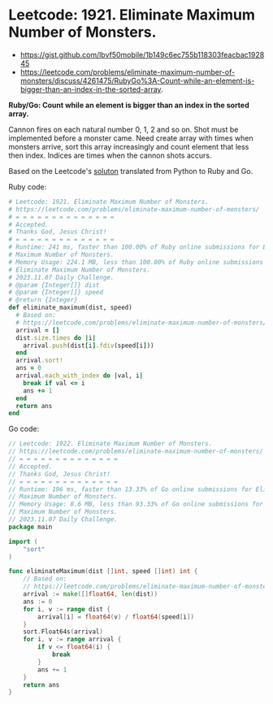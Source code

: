 # Leetcode: 1921. Eliminate Maximum Number of Monsters.

- https://gist.github.com/lbvf50mobile/1b149c6ec755b118303feacbac192845
- https://leetcode.com/problems/eliminate-maximum-number-of-monsters/discuss/4261475/RubyGo%3A-Count-while-an-element-is-bigger-than-an-index-in-the-sorted-array.

**Ruby/Go: Count while an element is bigger than an index in the sorted array.**

Cannon fires on each natural number 0, 1, 2 and so on. Shot must be implemented
before a monster came. Need create array with times when monsters arrive, sort
this array increasingly and count element that less then index. Indices are
times when the cannon shots accurs.

Based on the Leetcode's [soluton](https://leetcode.com/problems/eliminate-maximum-number-of-monsters/solution/) translated from Python to Ruby and Go.

Ruby code:
```Ruby
# Leetcode: 1921. Eliminate Maximum Number of Monsters.
# https://leetcode.com/problems/eliminate-maximum-number-of-monsters/
# = = = = = = = = = = = = = =
# Accepted.
# Thanks God, Jesus Christ!
# = = = = = = = = = = = = = =
# Runtime: 241 ms, faster than 100.00% of Ruby online submissions for Eliminate
# Maximum Number of Monsters.
# Memory Usage: 224.1 MB, less than 100.00% of Ruby online submissions for
# Eliminate Maximum Number of Monsters.
# 2023.11.07 Daily Challenge.
# @param {Integer[]} dist
# @param {Integer[]} speed
# @return {Integer}
def eliminate_maximum(dist, speed)
  # Based on:
  # https://leetcode.com/problems/eliminate-maximum-number-of-monsters/solution/
  arrival = []
  dist.size.times do |i|
    arrival.push(dist[i].fdiv(speed[i]))
  end
  arrival.sort!
  ans = 0
  arrival.each_with_index do |val, i|
    break if val <= i
    ans += 1
  end
  return ans
end
```
Go code:
```Go
// Leetcode: 1922. Eliminate Maximum Number of Monsters.
// https://leetcode.com/problems/eliminate-maximum-number-of-monsters/
// = = = = = = = = = = = = = =
// Accepted.
// Thanks God, Jesus Christ!
// = = = = = = = = = = = = = =
// Runtime: 196 ms, faster than 13.33% of Go online submissions for Eliminate
// Maximum Number of Monsters.
// Memory Usage: 8.6 MB, less than 93.33% of Go online submissions for Eliminate
// Maximum Number of Monsters.
// 2023.11.07 Daily Challenge.
package main

import (
	"sort"
)

func eliminateMaximum(dist []int, speed []int) int {
	// Based on:
	// https://leetcode.com/problems/eliminate-maximum-number-of-monsters/solution/
	arrival := make([]float64, len(dist))
	ans := 0
	for i, v := range dist {
		arrival[i] = float64(v) / float64(speed[i])
	}
	sort.Float64s(arrival)
	for i, v := range arrival {
		if v <= float64(i) {
			break
		}
		ans += 1
	}
	return ans
}
```
